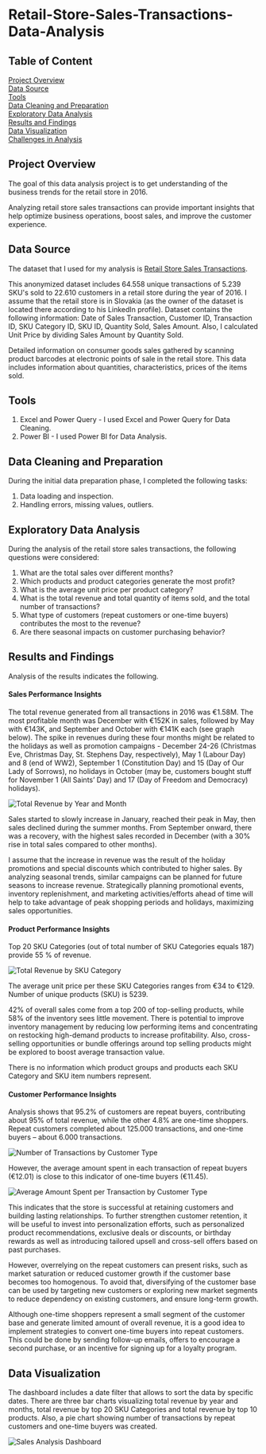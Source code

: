 # Retail-Store-Sales-Transactions-Data-Analysis

## Table of Content

[Project Overview](#project-overview)<br>
[Data Source](#data-source)<br>
[Tools](#tools)<br>
[Data Cleaning and Preparation](#data-cleaning-and-preparation)<br>
[Exploratory Data Analysis](#exploratory-data-analysis)<br>
[Results and Findings](#results-and-findings)<br>
[Data Visualization](#data-visualization)<br>
[Challenges in Analysis](#challenges-in-analysis)<br>

## Project Overview

The goal of this data analysis project is to get understanding of the business trends for the retail store in 2016.

Analyzing retail store sales transactions can provide important insights that help optimize business operations, boost sales, and improve the customer experience.


## Data Source

The dataset that I used for my analysis is [Retail Store Sales Transactions](https://www.kaggle.com/datasets/marian447/retail-store-sales-transactions/data). </br>

This anonymized dataset includes 64.558 unique transactions of 5.239 SKU's sold to 22.610 customers in a retail store during the year of 2016. I assume that the retail store is in Slovakia (as the owner of the dataset is located there according to his LinkedIn profile). Dataset contains the following information: Date of Sales Transaction, Customer ID, Transaction ID, SKU Category ID, SKU ID, Quantity Sold, Sales Amount. Also, I calculated Unit Price by dividing Sales Amount by Quantity Sold.

Detailed information on consumer goods sales gathered by scanning product barcodes at electronic points of sale in the retail store. This data includes information about quantities, characteristics, prices of the items sold.


## Tools

1.	Excel and Power Query - I used Excel and Power Query for Data Cleaning.
2.	Power BI - I used Power BI for Data Analysis.


## Data Cleaning and Preparation

During the initial data preparation phase, I completed the following tasks:
1.	Data loading and inspection.
2.	Handling errors, missing values, outliers.
   

## Exploratory Data Analysis

During the analysis of the retail store sales transactions, the following questions were considered:

1.	What are the total sales over different months?
2.	Which products and product categories generate the most profit?
3.	What is the average unit price per product category? 
4.	What is the total revenue and total quantity of items sold, and the total number of transactions?
5.	What type of customers (repeat customers or one-time buyers) contributes the most to the revenue?
6.	Are there seasonal impacts on customer purchasing behavior?


## Results and Findings

Analysis of the results indicates the following. 

#### Sales Performance Insights 

The total revenue generated from all transactions in 2016 was €1.58M. The most profitable month was December with €152K in sales, followed by May with €143K, and September and October with €141K each (see graph below). The spike in revenues during these four months might be related to the holidays as well as promotion campaigns - December 24-26 (Christmas Eve, Christmas Day, St. Stephens Day, respectively), May 1 (Labour Day) and 8 (end of WW2), September 1 (Constitution Day) and 15 (Day of Our Lady of Sorrows), no holidays in October (may be, customers bought stuff for November 1 (All Saints’ Day) and 17 (Day of Freedom and Democracy) holidays). 

![Total Revenue by Year and Month](https://github.com/user-attachments/assets/8cde7212-b62b-43a3-9718-81a1d8d133fa)


Sales started to slowly increase in January, reached their peak in May, then sales declined during the summer months. From September onward, there was a recovery, with the highest sales recorded in December (with a 30% rise in total sales compared to other months).

I assume that the increase in revenue was the result of the holiday promotions and special discounts which contributed to higher sales. 
By analyzing seasonal trends, similar campaigns can be planned for future seasons to increase revenue. Strategically planning promotional events, inventory replenishment, and marketing activities/efforts ahead of time will help to take advantage of peak shopping periods and holidays, maximizing sales opportunities.

#### Product Performance Insights

Top 20 SKU Categories (out of total number of SKU Categories equals 187) provide 55 % of revenue. 

![Total Revenue by SKU Category](https://github.com/user-attachments/assets/ea8a9434-095c-4f05-842e-d149198c8ba9)


The average unit price per these SKU Categories ranges from €34 to €129.
Number of unique products (SKU) is 5239. 

42% of overall sales come from a top 200 of top-selling products, while 58% of the inventory sees little movement. There is potential to improve inventory management by reducing low performing items and concentrating on restocking high-demand products to increase profitability. Also, cross-selling opportunities or bundle offerings around top selling products might be explored to boost average transaction value.

There is no information which product groups and products each SKU Category and SKU item numbers represent.

#### Customer Performance Insights

Analysis shows that 95.2% of customers are repeat buyers, contributing about 95% of total revenue, while the other 4.8% are one-time shoppers. Repeat customers completed about 125.000 transactions, and one-time buyers – about 6.000 transactions.

![Number of Transactions by Customer Type](https://github.com/user-attachments/assets/ea9ed320-c72f-4f98-bbec-0171f0ea1854)


However, the average amount spent in each transaction of repeat buyers (€12.01) is close to this indicator of one-time buyers (€11.45).

![Average Amount Spent per Transaction by Customer Type](https://github.com/user-attachments/assets/8fa44f82-399b-406b-95bb-2ca572f71422)


This indicates that the store is successful at retaining customers and building lasting relationships. To further strengthen customer retention, it will be useful to invest into personalization efforts, such as personalized product recommendations, exclusive deals or discounts, or birthday rewards as well as introducing tailored upsell and cross-sell offers based on past purchases.

However, overrelying on the repeat customers can present risks, such as market saturation or reduced customer growth if the customer base becomes too homogenous. To avoid that, diversifying of the customer base can be used by targeting new customers or exploring new market segments to reduce dependency on existing customers, and ensure long-term growth.

Although one-time shoppers represent a small segment of the customer base and generate limited amount of overall revenue, it is a good idea to implement strategies to convert one-time buyers into repeat customers. This could be done by sending follow-up emails, offers to encourage a second purchase, or an incentive for signing up for a loyalty program.



## Data Visualization

The dashboard includes a date filter that allows to sort the data by specific dates. There are three bar charts visualizing total revenue by year and months, total revenue by top 20 SKU Categories and total revenue by top 10 products. Also, a pie chart showing number of transactions by repeat customers and one-time buyers was created.

![Sales Analysis Dashboard](https://github.com/user-attachments/assets/fe1a4232-6861-4234-abff-4a934b8decb7)





